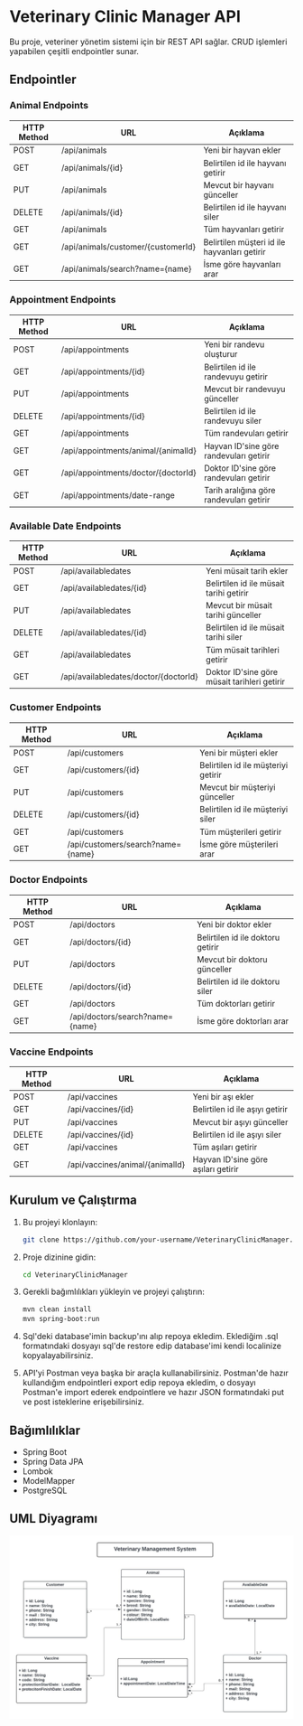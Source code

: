 # Veterinary Clinic Manager API

Bu proje, veteriner yönetim sistemi için bir REST API sağlar. CRUD işlemleri yapabilen çeşitli endpointler sunar.

## Endpointler

### Animal Endpoints

| HTTP Method | URL                              | Açıklama                                      |
|-------------|----------------------------------|-----------------------------------------------|
| POST        | /api/animals                     | Yeni bir hayvan ekler                         |
| GET         | /api/animals/{id}                | Belirtilen id ile hayvanı getirir             |
| PUT         | /api/animals                     | Mevcut bir hayvanı günceller                  |
| DELETE      | /api/animals/{id}                | Belirtilen id ile hayvanı siler               |
| GET         | /api/animals                     | Tüm hayvanları getirir                        |
| GET         | /api/animals/customer/{customerId}| Belirtilen müşteri id ile hayvanları getirir  |
| GET         | /api/animals/search?name={name}  | İsme göre hayvanları arar                     |

### Appointment Endpoints

| HTTP Method | URL                              | Açıklama                                      |
|-------------|----------------------------------|-----------------------------------------------|
| POST        | /api/appointments                | Yeni bir randevu oluşturur                    |
| GET         | /api/appointments/{id}           | Belirtilen id ile randevuyu getirir           |
| PUT         | /api/appointments                | Mevcut bir randevuyu günceller                |
| DELETE      | /api/appointments/{id}           | Belirtilen id ile randevuyu siler             |
| GET         | /api/appointments                | Tüm randevuları getirir                       |
| GET         | /api/appointments/animal/{animalId}| Hayvan ID'sine göre randevuları getirir      |
| GET         | /api/appointments/doctor/{doctorId}| Doktor ID'sine göre randevuları getirir      |
| GET         | /api/appointments/date-range     | Tarih aralığına göre randevuları getirir      |

### Available Date Endpoints

| HTTP Method | URL                              | Açıklama                                      |
|-------------|----------------------------------|-----------------------------------------------|
| POST        | /api/availabledates              | Yeni müsait tarih ekler                       |
| GET         | /api/availabledates/{id}         | Belirtilen id ile müsait tarihi getirir       |
| PUT         | /api/availabledates              | Mevcut bir müsait tarihi günceller            |
| DELETE      | /api/availabledates/{id}         | Belirtilen id ile müsait tarihi siler         |
| GET         | /api/availabledates              | Tüm müsait tarihleri getirir                  |
| GET         | /api/availabledates/doctor/{doctorId}| Doktor ID'sine göre müsait tarihleri getirir |

### Customer Endpoints

| HTTP Method | URL                              | Açıklama                                      |
|-------------|----------------------------------|-----------------------------------------------|
| POST        | /api/customers                   | Yeni bir müşteri ekler                        |
| GET         | /api/customers/{id}              | Belirtilen id ile müşteriyi getirir           |
| PUT         | /api/customers                   | Mevcut bir müşteriyi günceller                |
| DELETE      | /api/customers/{id}              | Belirtilen id ile müşteriyi siler             |
| GET         | /api/customers                   | Tüm müşterileri getirir                       |
| GET         | /api/customers/search?name={name}| İsme göre müşterileri arar                    |

### Doctor Endpoints

| HTTP Method | URL                              | Açıklama                                      |
|-------------|----------------------------------|-----------------------------------------------|
| POST        | /api/doctors                     | Yeni bir doktor ekler                         |
| GET         | /api/doctors/{id}                | Belirtilen id ile doktoru getirir             |
| PUT         | /api/doctors                     | Mevcut bir doktoru günceller                  |
| DELETE      | /api/doctors/{id}                | Belirtilen id ile doktoru siler               |
| GET         | /api/doctors                     | Tüm doktorları getirir                        |
| GET         | /api/doctors/search?name={name}  | İsme göre doktorları arar                     |

### Vaccine Endpoints

| HTTP Method | URL                              | Açıklama                                      |
|-------------|----------------------------------|-----------------------------------------------|
| POST        | /api/vaccines                    | Yeni bir aşı ekler                            |
| GET         | /api/vaccines/{id}               | Belirtilen id ile aşıyı getirir               |
| PUT         | /api/vaccines                    | Mevcut bir aşıyı günceller                    |
| DELETE      | /api/vaccines/{id}               | Belirtilen id ile aşıyı siler                 |
| GET         | /api/vaccines                    | Tüm aşıları getirir                           |
| GET         | /api/vaccines/animal/{animalId}  | Hayvan ID'sine göre aşıları getirir           |

## Kurulum ve Çalıştırma

1. Bu projeyi klonlayın:
    ```sh
    git clone https://github.com/your-username/VeterinaryClinicManager.git
    ```

2. Proje dizinine gidin:
    ```sh
    cd VeterinaryClinicManager
    ```

3. Gerekli bağımlılıkları yükleyin ve projeyi çalıştırın:
    ```sh
    mvn clean install
    mvn spring-boot:run
    ```

4. Sql'deki database'imin backup'ını alıp repoya ekledim. Eklediğim .sql formatındaki dosyayı sql'de restore edip database'imi kendi localinize kopyalayabilirsiniz.

5. API'yi Postman veya başka bir araçla kullanabilirsiniz. Postman'de hazır kullandığım endpointleri export edip repoya ekledim, o dosyayı Postman'e import ederek endpointlere ve hazır JSON formatındaki put ve post isteklerine erişebilirsiniz.

## Bağımlılıklar

- Spring Boot
- Spring Data JPA
- Lombok
- ModelMapper
- PostgreSQL

## UML Diyagramı
![Class diagram.jpeg](Classdiagram.jpeg)